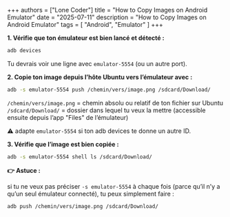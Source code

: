 +++
authors = ["Lone Coder"]
title = "How to Copy Images on Android Emulator"
date = "2025-07-11"
description = "How to Copy Images on Android Emulator"
tags = [
    "Android", "Emulator"
]
+++

**1. Vérifie que ton émulateur est bien lancé et détecté :**

```bash
adb devices
```

Tu devrais voir une ligne avec `emulator-5554` (ou un autre port).

**2. Copie ton image depuis l’hôte Ubuntu vers l’émulateur avec :**

```bash
adb -s emulator-5554 push /chemin/vers/image.png /sdcard/Download/
```
`/chemin/vers/image.png` = chemin absolu ou relatif de ton fichier sur Ubuntu
`/sdcard/Download/` = dossier dans lequel tu veux la mettre (accessible ensuite depuis l’app "Files" de l’émulateur)

⚠️ adapte `emulator-5554` si ton adb devices te donne un autre ID.


**3. Vérifie que l’image est bien copiée :**

```bash
adb -s emulator-5554 shell ls /sdcard/Download/
```

**👉 Astuce :**

si tu ne veux pas préciser `-s emulator-5554` à chaque fois (parce qu’il n’y a qu’un seul émulateur connecté), tu peux simplement faire :

```bash
adb push /chemin/vers/image.png /sdcard/Download/
```